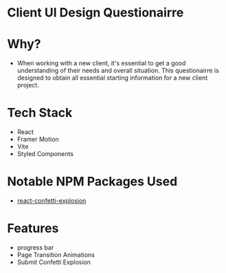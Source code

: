 # Client UI Design Questionairre

# Why?
- When working with a new client, it's essential to get a good understanding of their needs and overall situation. This questionairre is designed to obtain all essential starting information for a new client project.

# Tech Stack
- React
- Framer Motion
- Vite
- Styled Components

# Notable NPM Packages Used
- [react-confetti-explosion](https://www.npmjs.com/package/react-confetti-explosion)

# Features
- progress bar
- Page Transition Animations
- Submit Confetti Explosion
